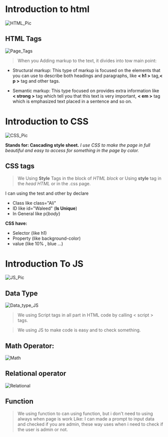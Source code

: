 # Introduction to html

![HTML_Pic](https://itarabs.com/wp-content/uploads/2017/10/%D8%A7%D9%8A-%D8%AA%D9%8A-%D8%A7%D9%84%D8%B9%D8%B1%D8%A8HTML5-1024x512.jpg)

## HTML Tags

![Page_Tags](https://www.researchgate.net/profile/Amir-Rahmani-3/publication/220419545/figure/tbl1/AS:667826905939982@1536233750783/HTML-tags-used-in-classification.png)

>When you Adding markup to the text, it divides into tow main point:
* Structural markup: This type of markup is focused on the elements that you can use to describe both headings and paragraphs, like **< h1 >** tag,**< p >** tag and other tags.

* Semantic markup: This type focused on provides extra information like **< strong >** tag which tell you that this text is very important, **< em >** tag which is emphasized text placed in a sentence and so on.

# Introduction to CSS

![CSS_Pic](https://miro.medium.com/max/600/1*OFsc0SD55jhi8cjo7aCA4w.jpeg)

**Stands for: Cascading style sheet.**
*I use CSS to make the page in full beautiful and easy to access for something in the page by color.*


## CSS tags

>We Using **Style** Tags in the block of *HTML block* or Using **style** tag in the *head HTML* or in the .css page.

I can using the test and other by declare 
* Class like class="Ali"
* ID like id="Waleed"  (**Is Unique**)
* In General like p{*body*}

**CSS have:**
* Selector (like h1)
* Property (like background-color)
* value (like 10% , blue ...)


# Introduction To JS

![JS_Pic](https://4.bp.blogspot.com/-PQHNOWFNS9o/XAkNsyPerCI/AAAAAAAALks/ONXxkKH3lRwskA3cfiqPa-cGKlt8u-l6wCLcBGAs/s1600/javascript.jpg)

## Data Type

![Data_type_JS](https://i.stack.imgur.com/6EMlE.png)


>We using Script tags in all part in HTML code by calling < script > tags.

>We using JS to make code is easy and to check something.

## Math Operator:

![Math](https://i.stack.imgur.com/47OJp.jpg)

## Relational operator

![Relational](https://www.devopsschool.com/blog/wp-content/uploads/2020/07/JavaScript-Relational-or-Comparison-Operator.png)

## Function

>We using function to can using function, but i don't need to using always when page is work Like: I can made a prompt to input data and checked if you are admin, these way uses when i need to check if the user is admin or not.